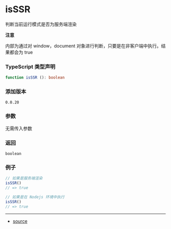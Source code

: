 # isSSR

判断当前运行模式是否为服务端渲染



**注意**

内部为通过对 window，document 对象进行判断，只要是在非客户端中执行。结果都会为 true




### TypeScript 类型声明

```typescript
function isSSR (): boolean
```



### 添加版本

`0.0.20`



### 参数
无需传入参数

   

### 返回

`boolean`



### 例子

```typescript
// 如果是服务端渲染
isSSR()
// => true

// 如果是在 Nodejs 环境中执行
isSSR()
// => true
```


----

- [source](https://github.com/iius-l/iius-s/blob/main/src/is/isSSR.ts)